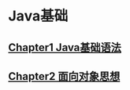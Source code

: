 # Java基础

## [Chapter1 Java基础语法](src/chapter1/README.md)

## [Chapter2 面向对象思想](src/chapter2/README.md)